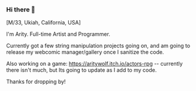 ### Hi there 👋

[M/33, Ukiah, California, USA]

I'm Arity. Full-time Artist and Programmer.

Currently got a few string manipulation projects going on, and am going to release my webcomic manager/gallery once I sanitize the code.

Also working on a game: https://aritywolf.itch.io/actors-rpg -- currently there isn't much, but Its going to update as I add to my code.

Thanks for dropping by!



<!--
**ZeroPivot/ZeroPivot** is a ✨ _special_ ✨ repository because its `README.md` (this file) appears on your GitHub profile.

Here are some ideas to get you started:

- 🔭 I’m currently working on ...
- 🌱 I’m currently learning ...
- 👯 I’m looking to collaborate on ...
- 🤔 I’m looking for help with ...
- 💬 Ask me about ...
- 📫 How to reach me: ...
- 😄 Pronouns: ...
- ⚡ Fun fact: ...
-->
